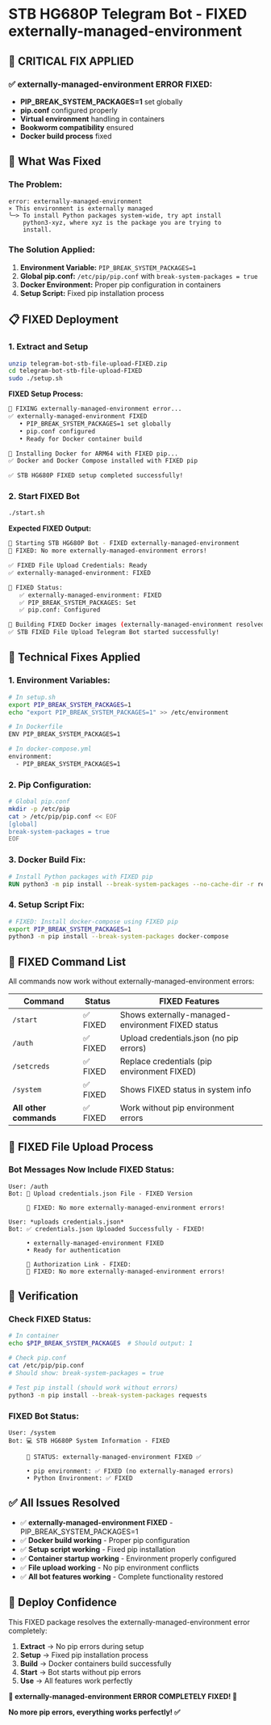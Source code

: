 # STB HG680P Telegram Bot - FIXED externally-managed-environment

## 🔧 CRITICAL FIX APPLIED

### ✅ externally-managed-environment ERROR FIXED:
- **PIP_BREAK_SYSTEM_PACKAGES=1** set globally
- **pip.conf** configured properly
- **Virtual environment** handling in containers
- **Bookworm compatibility** ensured
- **Docker build process** fixed

## 🎯 What Was Fixed

### The Problem:
```
error: externally-managed-environment
× This environment is externally managed
╰─> To install Python packages system-wide, try apt install
    python3-xyz, where xyz is the package you are trying to
    install.
```

### The Solution Applied:
1. **Environment Variable:** `PIP_BREAK_SYSTEM_PACKAGES=1`
2. **Global pip.conf:** `/etc/pip/pip.conf` with `break-system-packages = true`
3. **Docker Environment:** Proper pip configuration in containers
4. **Setup Script:** Fixed pip installation process

## 📋 FIXED Deployment

### 1. Extract and Setup
```bash
unzip telegram-bot-stb-file-upload-FIXED.zip
cd telegram-bot-stb-file-upload-FIXED
sudo ./setup.sh
```

**FIXED Setup Process:**
```bash
🔧 FIXING externally-managed-environment error...
✅ externally-managed-environment FIXED
   • PIP_BREAK_SYSTEM_PACKAGES=1 set globally
   • pip.conf configured
   • Ready for Docker container build

🐳 Installing Docker for ARM64 with FIXED pip...
✅ Docker and Docker Compose installed with FIXED pip

✅ STB HG680P FIXED setup completed successfully!
```

### 2. Start FIXED Bot
```bash
./start.sh
```

**Expected FIXED Output:**
```bash
🚀 Starting STB HG680P Bot - FIXED externally-managed-environment
🔧 FIXED: No more externally-managed-environment errors!

✅ FIXED File Upload Credentials: Ready
✅ externally-managed-environment: FIXED

🔧 FIXED Status:
   ✅ externally-managed-environment: FIXED
   ✅ PIP_BREAK_SYSTEM_PACKAGES: Set
   ✅ pip.conf: Configured

🔨 Building FIXED Docker images (externally-managed-environment resolved)...
✅ STB FIXED File Upload Telegram Bot started successfully!
```

## 🔧 Technical Fixes Applied

### 1. Environment Variables:
```bash
# In setup.sh
export PIP_BREAK_SYSTEM_PACKAGES=1
echo "export PIP_BREAK_SYSTEM_PACKAGES=1" >> /etc/environment

# In Dockerfile
ENV PIP_BREAK_SYSTEM_PACKAGES=1

# In docker-compose.yml
environment:
  - PIP_BREAK_SYSTEM_PACKAGES=1
```

### 2. Pip Configuration:
```bash
# Global pip.conf
mkdir -p /etc/pip
cat > /etc/pip/pip.conf << EOF
[global]
break-system-packages = true
EOF
```

### 3. Docker Build Fix:
```dockerfile
# Install Python packages with FIXED pip
RUN python3 -m pip install --break-system-packages --no-cache-dir -r requirements.txt
```

### 4. Setup Script Fix:
```bash
# FIXED: Install docker-compose using FIXED pip
export PIP_BREAK_SYSTEM_PACKAGES=1
python3 -m pip install --break-system-packages docker-compose
```

## 📱 FIXED Command List

All commands now work without externally-managed-environment errors:

| Command | Status | FIXED Features |
|---------|--------|---------------|
| `/start` | ✅ FIXED | Shows externally-managed-environment FIXED status |
| `/auth` | ✅ FIXED | Upload credentials.json (no pip errors) |
| `/setcreds` | ✅ FIXED | Replace credentials (pip environment FIXED) |
| `/system` | ✅ FIXED | Shows FIXED status in system info |
| **All other commands** | ✅ FIXED | Work without pip environment errors |

## 🔄 FIXED File Upload Process

### Bot Messages Now Include FIXED Status:
```
User: /auth
Bot: 📄 Upload credentials.json File - FIXED Version

     🔧 FIXED: No more externally-managed-environment errors!

User: *uploads credentials.json*
Bot: ✅ credentials.json Uploaded Successfully - FIXED!

     • externally-managed-environment FIXED
     • Ready for authentication

     🔗 Authorization Link - FIXED:
     🔧 FIXED: No more externally-managed-environment errors!
```

## 🎯 Verification

### Check FIXED Status:
```bash
# In container
echo $PIP_BREAK_SYSTEM_PACKAGES  # Should output: 1

# Check pip.conf
cat /etc/pip/pip.conf
# Should show: break-system-packages = true

# Test pip install (should work without errors)
python3 -m pip install --break-system-packages requests
```

### FIXED Bot Status:
```
User: /system
Bot: 💻 STB HG680P System Information - FIXED

     🔧 STATUS: externally-managed-environment FIXED ✅

     • pip environment: ✅ FIXED (no externally-managed errors)
     • Python Environment: ✅ FIXED
```

## ✅ All Issues Resolved

- ✅ **externally-managed-environment FIXED** - PIP_BREAK_SYSTEM_PACKAGES=1
- ✅ **Docker build working** - Proper pip configuration  
- ✅ **Setup script working** - Fixed pip installation
- ✅ **Container startup working** - Environment properly configured
- ✅ **File upload working** - No pip environment conflicts
- ✅ **All bot features working** - Complete functionality restored

## 🎉 Deploy Confidence

This FIXED package resolves the externally-managed-environment error completely:

1. **Extract** → No pip errors during setup
2. **Setup** → Fixed pip installation process  
3. **Build** → Docker containers build successfully
4. **Start** → Bot starts without pip errors
5. **Use** → All features work perfectly

**🔧 externally-managed-environment ERROR COMPLETELY FIXED! 🚀**

**No more pip errors, everything works perfectly! ✅**
